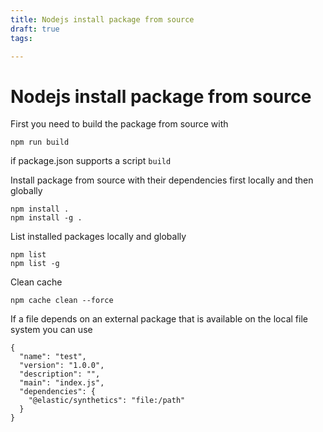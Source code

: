 ```yaml
---
title: Nodejs install package from source
draft: true
tags: 

---
```

# Nodejs install package from source
First you need to build the package from source with

```
npm run build
```

if package.json supports a script `build`

Install package from source with their dependencies first locally and then globally

```
npm install .
npm install -g .
```

List installed packages locally and globally

```
npm list
npm list -g
```

Clean cache

```
npm cache clean --force
```

If a file depends on an external package that is available on the local file system you can use

```
{
  "name": "test",
  "version": "1.0.0",
  "description": "",
  "main": "index.js",
  "dependencies": {
    "@elastic/synthetics": "file:/path"
  }
}
```
